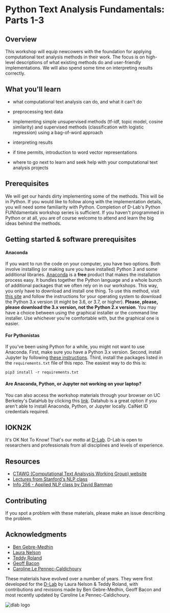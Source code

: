 # Python Text Analysis Fundamentals: Parts 1-3

## Overview

This workshop will equip newcowers with the foundation for applying computational text analysis methods in their work. The focus is on high-level descriptions of what existing methods do and user-friendly implementations. We will also spend some time on interpreting results correctly.

## What you'll learn
* what computational text analysis can do, and what it can't do
* preprocessing text data
* implementing simple unsupervised methods (tf-idf, topic model, cosine similarity) and supervised methods (classification with logistic regression) using a bag-of-word approach
* interpreting results
* if time permits, introduction to word vector representations

* where to go next to learn and seek help with your computational text analysis projects

## Prerequisites

We will get our hands dirty implementing some of the methods. This will be in Python. If you would like to follow along with the implementation details, you will need some familiarity with Python. Completion of D-Lab's Python FUN!damentals workshop series is sufficient. If you haven't programmed in Python or at all, you are of course welcome to attend and learn the big ideas behind the methods.

## Getting started & software prerequisites

#### Anaconda

If you want to run the code on your computer, you have two options. Both involve installing (or making sure you have installed) Python 3 and some additional libraries. [Anaconda](https://www.anaconda.com/what-is-anaconda/) is a **free** product that makes the installation process easy. It bundles together the Python language and a whole bunch of additional packages that we often rely on in our workshops. This way, you only have to download and install one thing. To use this method, visit [this site](https://www.anaconda.com/download/) and follow the instructions for your operating system to download the Python 3.x version (it might be 3.6, or 3.7, or higher). **Please, please, please download the 3.x version, not the Python 2.x version**. You may have a choice between using the graphical installer or the command line installer. Use whichever you're comfortable with, but the graphical one is easier.

#### For Pythonistas

If you've been using Python for a while, you might not want to use Anaconda. First, make sure you have a Python 3.x version. Second, install Jupyter by following [these instructions](http://jupyter.org/install). Third, install the packages listed in the `requirements.txt` file of this repo. The easiest way to do this is:

```
pip3 install -r requirements.txt
```

#### Are Anaconda, Python, or Jupyter not working on your laptop?

You can also access the workshop materials through your browser on UC Berkeley's DataHub by clicking this [link](https://datahub.berkeley.edu/hub/user-redirect/git-pull?repo=https%3A%2F%2Fgithub.com%2Fdlab-berkeley%2Fpython-text-analysis-fundamentals&urlpath=tree%2Fpython-text-analysis-fundamentals%2F&branch=main). Datahub is a great option if you aren't able to install Anaconda, Python, or Jupyter locally. CalNet ID credentials required.

## IOKN2K

It's OK Not To Know! That's our motto at [D-Lab](http://dlab.berkeley.edu/). D-Lab is open to researchers and professionals from all disciplines and levels of experience.

## Resources

* [CTAWG (Computational Text Analsysis Working Group) website](http://dlabctawg.github.io)
* [Lectures from Stanford's NLP class](https://www.youtube.com/watch?v=nfoudtpBV68&list=PL6397E4B26D00A269)
* [Info 256 - Applied NLP class by David Bamman](https://www.ischool.berkeley.edu/courses/info/256)

## Contributing

If you spot a problem with these materials, please make an issue describing the problem.

## Acknowledgments

* [Ben Gebre-Medhin](http://gebre-medhin.com)
* [Laura Nelson](http://www.lauraknelson.com)
* [Teddy Roland](https://teddyroland.com/about/)
* [Geoff Bacon](http://linguistics.berkeley.edu/~bacon/)
* [Caroline Le Pennec-Caldichoury](https://dlab.berkeley.edu/people/caroline-le-pennec)

These materials have evolved over a number of years. They were first developed for the [D-Lab](http://dlab.berkeley.edu) by Laura Nelson & Teddy Roland, with contributions and revisions made by Ben Gebre-Medhin, Geoff Bacon and most recently updated by Caroline Le Pennec-Caldichoury.

![dlab logo](assets/logo.png)
